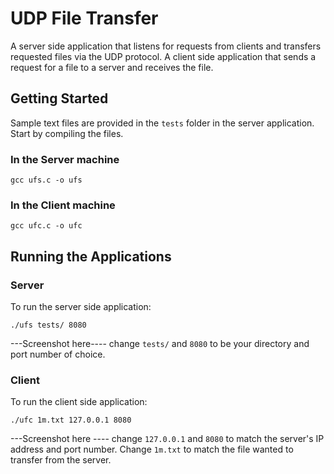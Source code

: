 # UDP File Transfer

A server side application that listens for requests from clients and transfers requested files via the UDP protocol. A client side application that sends a request for a file to a server and receives the file.

## Getting Started
Sample text files are provided in the ```tests``` folder in the server application.
Start by compiling the files.

### In the Server machine
```
gcc ufs.c -o ufs
```
### In the Client machine
```
gcc ufc.c -o ufc
```

## Running the Applications
### Server
To run the server side application:
```
./ufs tests/ 8080
```
---Screenshot here----
change ```tests/``` and ```8080``` to be your directory and port number of choice.


### Client
To run the client side application:
```
./ufc 1m.txt 127.0.0.1 8080
```
---Screenshot here ----
change ```127.0.0.1``` and ```8080``` to match the server's IP address and port number. Change ```1m.txt``` to match the file wanted to transfer from the server.
